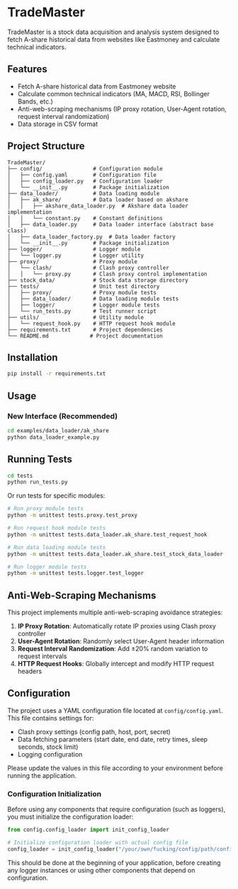 # TradeMaster

TradeMaster is a stock data acquisition and analysis system designed to fetch A-share historical data from websites like Eastmoney and calculate technical indicators.

## Features

- Fetch A-share historical data from Eastmoney website
- Calculate common technical indicators (MA, MACD, RSI, Bollinger Bands, etc.)
- Anti-web-scraping mechanisms (IP proxy rotation, User-Agent rotation, request interval randomization)
- Data storage in CSV format

## Project Structure

```
TradeMaster/
├── config/                # Configuration module
│   ├── config.yaml        # Configuration file
│   ├── config_loader.py   # Configuration loader
│   └── __init__.py        # Package initialization
├── data_loader/           # Data loading module
│   ├── ak_share/          # Data loader based on akshare
│   │   ├── akshare_data_loader.py  # Akshare data loader implementation
│   │   └── constant.py    # Constant definitions
│   ├── data_loader.py     # Data loader interface (abstract base class)
│   ├── data_loader_factory.py  # Data loader factory
│   └── __init__.py        # Package initialization
├── logger/                # Logger module
│   └── logger.py          # Logger utility
├── proxy/                 # Proxy module
│   └── clash/             # Clash proxy controller
│   │   └── proxy.py       # Clash proxy control implementation
├── stock_data/            # Stock data storage directory
├── tests/                 # Unit test directory
│   ├── proxy/             # Proxy module tests
│   ├── data_loader/       # Data loading module tests
│   ├── logger/            # Logger module tests
│   └── run_tests.py       # Test runner script
├── utils/                 # Utility module
│   └── request_hook.py    # HTTP request hook module
├── requirements.txt       # Project dependencies
└── README.md             # Project documentation
```

## Installation

```bash
pip install -r requirements.txt
```

## Usage

### New Interface (Recommended)

```bash
cd examples/data_loader/ak_share
python data_loader_example.py
```

## Running Tests

```bash
cd tests
python run_tests.py
```

Or run tests for specific modules:

```bash
# Run proxy module tests
python -m unittest tests.proxy.test_proxy

# Run request hook module tests
python -m unittest tests.data_loader.ak_share.test_request_hook

# Run data loading module tests
python -m unittest tests.data_loader.ak_share.test_stock_data_loader

# Run logger module tests
python -m unittest tests.logger.test_logger
```

## Anti-Web-Scraping Mechanisms

This project implements multiple anti-web-scraping avoidance strategies:

1. **IP Proxy Rotation**: Automatically rotate IP proxies using Clash proxy controller
2. **User-Agent Rotation**: Randomly select User-Agent header information
3. **Request Interval Randomization**: Add ±20% random variation to request intervals
4. **HTTP Request Hooks**: Globally intercept and modify HTTP request headers

## Configuration

The project uses a YAML configuration file located at `config/config.yaml`. This file contains settings for:

- Clash proxy settings (config path, host, port, secret)
- Data fetching parameters (start date, end date, retry times, sleep seconds, stock limit)
- Logging configuration

Please update the values in this file according to your environment before running the application.

### Configuration Initialization

Before using any components that require configuration (such as loggers), you must initialize the configuration loader:

```python
from config.config_loader import init_config_loader

# Initialize configuration loader with actual config file
config_loader = init_config_loader("/your/own/fucking/config/path/config.yaml")
```

This should be done at the beginning of your application, before creating any logger instances or using other components that depend on configuration.
